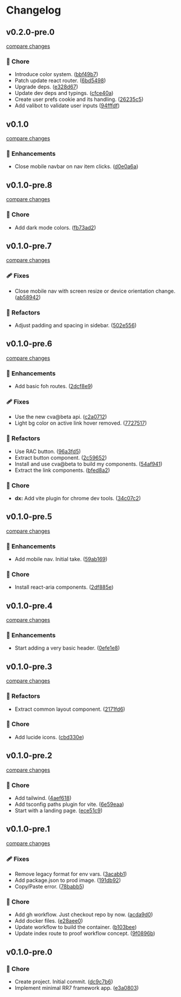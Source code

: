 # Changelog


## v0.2.0-pre.0

[compare changes](https://github.com/haus23/tipprunde/compare/v0.1.0...v0.2.0-pre.0)

### 🏡 Chore

- Introduce color system. ([bbf49b7](https://github.com/haus23/tipprunde/commit/bbf49b7))
- Patch update react router. ([6bd5498](https://github.com/haus23/tipprunde/commit/6bd5498))
- Upgrade deps. ([e328d67](https://github.com/haus23/tipprunde/commit/e328d67))
- Update dev deps and typings. ([cfce40a](https://github.com/haus23/tipprunde/commit/cfce40a))
- Create user prefs cookie and its handling. ([26235c5](https://github.com/haus23/tipprunde/commit/26235c5))
- Add valibot to validate user inputs ([94fffdf](https://github.com/haus23/tipprunde/commit/94fffdf))

## v0.1.0

[compare changes](https://github.com/haus23/tipprunde/compare/v0.1.0-pre.8...v0.1.0)

### 🚀 Enhancements

- Close mobile navbar on nav item clicks. ([d0e0a6a](https://github.com/haus23/tipprunde/commit/d0e0a6a))

## v0.1.0-pre.8

[compare changes](https://github.com/haus23/tipprunde/compare/v0.1.0-pre.7...v0.1.0-pre.8)

### 🏡 Chore

- Add dark mode colors. ([fb73ad2](https://github.com/haus23/tipprunde/commit/fb73ad2))

## v0.1.0-pre.7

[compare changes](https://github.com/haus23/tipprunde/compare/v0.1.0-pre.6...v0.1.0-pre.7)

### 🩹 Fixes

- Close mobile nav with screen resize or device orientation change. ([ab58942](https://github.com/haus23/tipprunde/commit/ab58942))

### 💅 Refactors

- Adjust padding and spacing in sidebar. ([502e556](https://github.com/haus23/tipprunde/commit/502e556))

## v0.1.0-pre.6

[compare changes](https://github.com/haus23/tipprunde/compare/v0.1.0-pre.5...v0.1.0-pre.6)

### 🚀 Enhancements

- Add basic foh routes. ([2dcf8e9](https://github.com/haus23/tipprunde/commit/2dcf8e9))

### 🩹 Fixes

- Use the new cva@beta api. ([c2a0712](https://github.com/haus23/tipprunde/commit/c2a0712))
- Light bg color on active link hover removed. ([7727517](https://github.com/haus23/tipprunde/commit/7727517))

### 💅 Refactors

- Use RAC button. ([96a3fd5](https://github.com/haus23/tipprunde/commit/96a3fd5))
- Extract button component. ([2c59652](https://github.com/haus23/tipprunde/commit/2c59652))
- Install and use cva@beta to build my components. ([54af941](https://github.com/haus23/tipprunde/commit/54af941))
- Extract the link components. ([bfed8a2](https://github.com/haus23/tipprunde/commit/bfed8a2))

### 🏡 Chore

- **dx:** Add vite plugin for chrome dev tools. ([34c07c2](https://github.com/haus23/tipprunde/commit/34c07c2))

## v0.1.0-pre.5

[compare changes](https://github.com/haus23/tipprunde/compare/v0.1.0-pre.4...v0.1.0-pre.5)

### 🚀 Enhancements

- Add mobile nav. Initial take. ([59ab169](https://github.com/haus23/tipprunde/commit/59ab169))

### 🏡 Chore

- Install react-aria components. ([2df885e](https://github.com/haus23/tipprunde/commit/2df885e))

## v0.1.0-pre.4

[compare changes](https://github.com/haus23/tipprunde/compare/v0.1.0-pre.3...v0.1.0-pre.4)

### 🚀 Enhancements

- Start adding a very basic header. ([0efe1e8](https://github.com/haus23/tipprunde/commit/0efe1e8))

## v0.1.0-pre.3

[compare changes](https://github.com/haus23/tipprunde/compare/v0.1.0-pre.2...v0.1.0-pre.3)

### 💅 Refactors

- Extract common layout component. ([2171fd6](https://github.com/haus23/tipprunde/commit/2171fd6))

### 🏡 Chore

- Add lucide icons. ([cbd330e](https://github.com/haus23/tipprunde/commit/cbd330e))

## v0.1.0-pre.2

[compare changes](https://github.com/haus23/tipprunde/compare/v0.1.0-pre.1...v0.1.0-pre.2)

### 🏡 Chore

- Add tailwind. ([4aef618](https://github.com/haus23/tipprunde/commit/4aef618))
- Add tsconfig paths plugin for vite. ([6e59eaa](https://github.com/haus23/tipprunde/commit/6e59eaa))
- Start with a landing page. ([ece51c9](https://github.com/haus23/tipprunde/commit/ece51c9))

## v0.1.0-pre.1

[compare changes](https://github.com/haus23/tipprunde/compare/v0.1.0-pre.0...v0.1.0-pre.1)

### 🩹 Fixes

- Remove legacy format for env vars. ([3acabb1](https://github.com/haus23/tipprunde/commit/3acabb1))
- Add package.json to prod image. ([191db92](https://github.com/haus23/tipprunde/commit/191db92))
- Copy/Paste error. ([78babb5](https://github.com/haus23/tipprunde/commit/78babb5))

### 🏡 Chore

- Add gh workflow. Just checkout repo by now. ([acda9d0](https://github.com/haus23/tipprunde/commit/acda9d0))
- Add docker files. ([e28aee0](https://github.com/haus23/tipprunde/commit/e28aee0))
- Update workflow to build the container. ([b103bee](https://github.com/haus23/tipprunde/commit/b103bee))
- Update index route to proof workflow concept. ([9f0896b](https://github.com/haus23/tipprunde/commit/9f0896b))

## v0.1.0-pre.0


### 🏡 Chore

- Create project. Initial commit. ([dc9c7b6](https://github.com/haus23/tipprunde/commit/dc9c7b6))
- Implement minimal RR7 framework app. ([e3a0803](https://github.com/haus23/tipprunde/commit/e3a0803))

